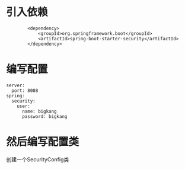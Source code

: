 # 引入依赖

```
		<dependency>
			<groupId>org.springframework.boot</groupId>
			<artifactId>spring-boot-starter-security</artifactId>
		</dependency>
```

# 编写配置

```
server:
  port: 8088
spring:
  security:
    user:
      name: bigkang
      password: bigkang
```

# 然后编写配置类

创建一个SecurityConfig类

```

```

